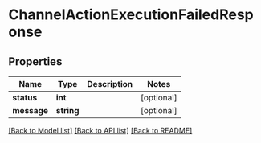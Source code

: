 # ChannelActionExecutionFailedResponse

## Properties
Name | Type | Description | Notes
------------ | ------------- | ------------- | -------------
**status** | **int** |  | [optional] 
**message** | **string** |  | [optional] 

[[Back to Model list]](../README.md#documentation-for-models) [[Back to API list]](../README.md#documentation-for-api-endpoints) [[Back to README]](../README.md)


